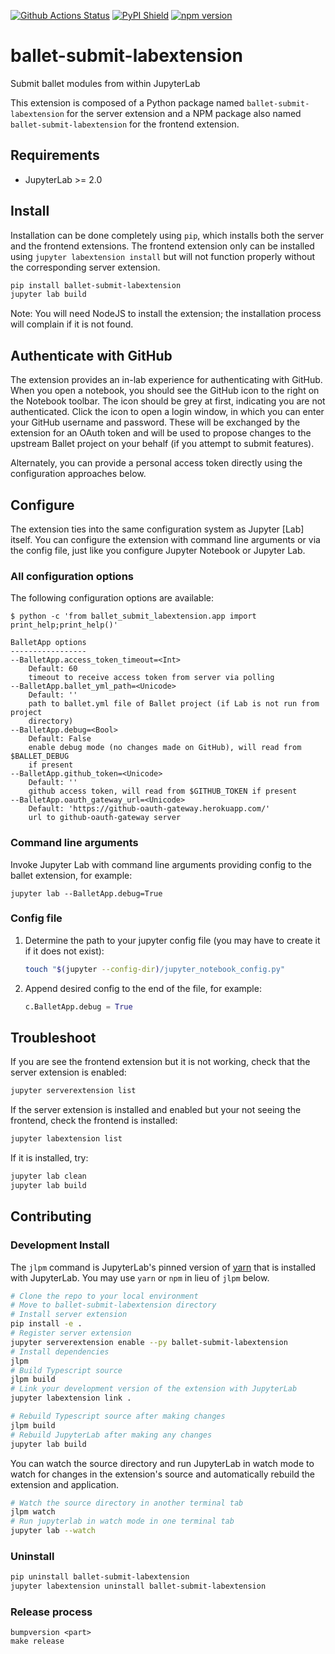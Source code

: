 [![Github Actions Status](https://github.com/HDI-Project/ballet-submit-labextension/workflows/Main/badge.svg)](https://github.com/HDI-Project/ballet-submit-labextension/actions)
[![PyPI Shield](https://img.shields.io/pypi/v/ballet-submit-labextension.svg)](https://pypi.org/project/ballet-submit-labextension)
[![npm version](https://img.shields.io/npm/v/ballet-submit-labextension)](https://www.npmjs.com/package/ballet-submit-labextension)

# ballet-submit-labextension

Submit ballet modules from within JupyterLab

This extension is composed of a Python package named `ballet-submit-labextension`
for the server extension and a NPM package also named `ballet-submit-labextension`
for the frontend extension.

## Requirements

- JupyterLab >= 2.0

## Install

Installation can be done completely using `pip`, which installs both the 
server and the frontend extensions. The frontend extension only can be 
installed using `jupyter labextension install` but will not function properly
without the corresponding server extension.

```bash
pip install ballet-submit-labextension
jupyter lab build
```

Note: You will need NodeJS to install the extension; the installation process
will complain if it is not found.

## Authenticate with GitHub

The extension provides an in-lab experience for authenticating
with GitHub. When you open a notebook, you should see the GitHub icon to the
right on the Notebook toolbar. The icon should be grey at first, indicating
you are not authenticated. Click the icon to open a login window, in which
you can enter your GitHub username and password. These will be exchanged by
the extension for an OAuth token and will be used to propose changes to the
upstream Ballet project on your behalf (if you attempt to submit features).

Alternately, you can provide a personal access token directly using the
configuration approaches below.

## Configure

The extension ties into the same configuration system as Jupyter [Lab] itself.
You can configure the extension with command line arguments or via the
config file, just like you configure Jupyter Notebook or Jupyter Lab.

### All configuration options
    
The following configuration options are available:

```
$ python -c 'from ballet_submit_labextension.app import print_help;print_help()'

BalletApp options
-----------------
--BalletApp.access_token_timeout=<Int>
    Default: 60
    timeout to receive access token from server via polling
--BalletApp.ballet_yml_path=<Unicode>
    Default: ''
    path to ballet.yml file of Ballet project (if Lab is not run from project
    directory)
--BalletApp.debug=<Bool>
    Default: False
    enable debug mode (no changes made on GitHub), will read from $BALLET_DEBUG
    if present
--BalletApp.github_token=<Unicode>
    Default: ''
    github access token, will read from $GITHUB_TOKEN if present
--BalletApp.oauth_gateway_url=<Unicode>
    Default: 'https://github-oauth-gateway.herokuapp.com/'
    url to github-oauth-gateway server
```

### Command line arguments

Invoke Jupyter Lab with command line arguments providing config to the ballet
extension, for example:

```
jupyter lab --BalletApp.debug=True
```

### Config file

1. Determine the path to your jupyter config file (you may have to create it 
if it does not exist):

    ```bash
    touch "$(jupyter --config-dir)/jupyter_notebook_config.py"
    ```

2. Append desired config to the end of the file, for example:

    ```python
    c.BalletApp.debug = True
    ```
   
## Troubleshoot

If you are see the frontend extension but it is not working, check
that the server extension is enabled:

```bash
jupyter serverextension list
```

If the server extension is installed and enabled but your not seeing
the frontend, check the frontend is installed:

```bash
jupyter labextension list
```

If it is installed, try:

```bash
jupyter lab clean
jupyter lab build
```

## Contributing

### Development Install

The `jlpm` command is JupyterLab's pinned version of
[yarn](https://yarnpkg.com/) that is installed with JupyterLab. You may use
`yarn` or `npm` in lieu of `jlpm` below.

```bash
# Clone the repo to your local environment
# Move to ballet-submit-labextension directory
# Install server extension
pip install -e .
# Register server extension
jupyter serverextension enable --py ballet-submit-labextension
# Install dependencies
jlpm
# Build Typescript source
jlpm build
# Link your development version of the extension with JupyterLab
jupyter labextension link .

# Rebuild Typescript source after making changes
jlpm build
# Rebuild JupyterLab after making any changes
jupyter lab build
```

You can watch the source directory and run JupyterLab in watch mode to watch for changes in the extension's source and automatically rebuild the extension and application.

```bash
# Watch the source directory in another terminal tab
jlpm watch
# Run jupyterlab in watch mode in one terminal tab
jupyter lab --watch
```

### Uninstall

```bash
pip uninstall ballet-submit-labextension
jupyter labextension uninstall ballet-submit-labextension
```

### Release process

```
bumpversion <part>
make release
```
